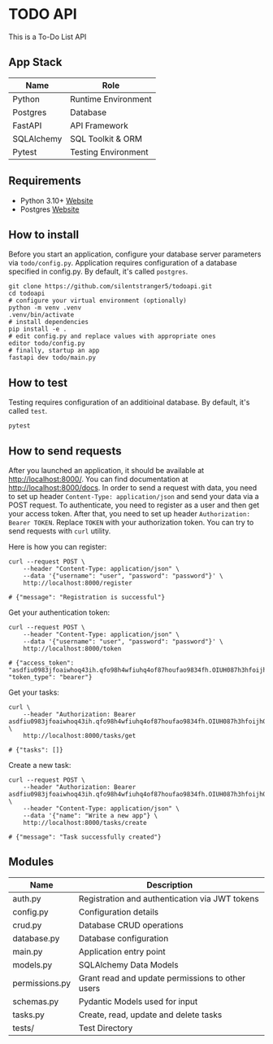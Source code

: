 # TODO API

This is a To-Do List API

## App Stack

| Name | Role |
|------|------|
| Python| Runtime Environment |
| Postgres | Database |
| FastAPI  | API Framework |
| SQLAlchemy | SQL Toolkit & ORM |
| Pytest | Testing Environment |

## Requirements

- Python 3.10+ [Website](https://python.org)
- Postgres [Website](https://www.postgresql.org)

## How to install

Before you start an application, configure your database server parameters via `todo/config.py`.
Application requires configuration of a database specified in config.py. By default, it's called `postgres`.

```
git clone https://github.com/silentstranger5/todoapi.git
cd todoapi
# configure your virtual environment (optionally)
python -m venv .venv
.venv/bin/activate
# install dependencies
pip install -e .
# edit config.py and replace values with appropriate ones
editor todo/config.py
# finally, startup an app
fastapi dev todo/main.py
```

## How to test

Testing requires configuration of an additioinal database. By default, it's called `test`.

```
pytest
```

## How to send requests

After you launched an application, it should be available at [http://localhost:8000/](http://localhost:8000/).
You can find documentation at [http://localhost:8000/docs](http://localhost:8000/docs).
In order to send a request with data, you need to set up header `Content-Type: application/json`
and send your data via a POST request.
To authenticate, you need to register as a user and then get your access token.
After that, you need to set up header `Authorization: Bearer TOKEN`. Replace `TOKEN` with your 
authorization token.
You can try to send requests with `curl` utility.

Here is how you can register:

```
curl --request POST \
    --header "Content-Type: application/json" \
    --data '{"username": "user", "password": "password"}' \
    http://localhost:8000/register

# {"message": "Registration is successful"}
```

Get your authentication token:

```
curl --request POST \
    --header "Content-Type: application/json" \
    --data '{"username": "user", "password": "password"}' \
    http://localhost:8000/token

# {"access_token": "asdfiu0983jfoaiwhoq43ih.qfo98h4wfiuhq4of87houfao9834fh.OIUH087h3hfoijhOIH76034...", "token_type": "bearer"}
```

Get your tasks:

```
curl \
    --header "Authorization: Bearer asdfiu0983jfoaiwhoq43ih.qfo98h4wfiuhq4of87houfao9834fh.OIUH087h3hfoijhOIH..." \
    http://localhost:8000/tasks/get

# {"tasks": []}
```

Create a new task:

```
curl --request POST \
    --header "Authorization: Bearer asdfiu0983jfoaiwhoq43ih.qfo98h4wfiuhq4of87houfao9834fh.OIUH087h3hfoijhOIH..." \
    --header "Content-Type: application/json" \
    --data '{"name": "Write a new app"} \
    http://localhost:8000/tasks/create

# {"message": "Task successfully created"}
```

## Modules

| Name | Description |
|------|-------------|
| auth.py | Registration and authentication via JWT tokens |
| config.py   | Configuration details  |
| crud.py  | Database CRUD operations  |
| database.py | Database configuration |
| main.py | Application entry point |
| models.py   | SQLAlchemy Data Models |
| permissions.py | Grant read and update permissions to other users |
| schemas.py  | Pydantic Models used for input |
| tasks.py | Create, read, update and delete tasks |
| tests/   | Test Directory |
